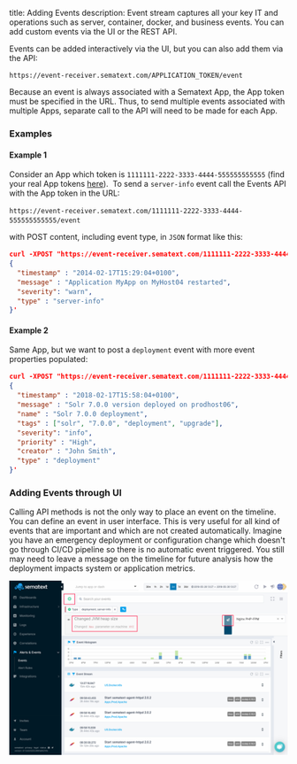 title: Adding Events
description: Event stream captures all your key IT and operations such as server, container, docker, and business events. You can add custom events via the UI or the REST API.

Events can be added interactively via the UI, but you can also add them via the API:

```
https://event-receiver.sematext.com/APPLICATION_TOKEN/event
```

Because an event is always associated with a Sematext App, the App token must
be specified in the URL. Thus, to send multiple events associated with multiple
Apps, separate call to the API will need to be made for each App.  

### Examples

#### Example 1

Consider an App which token is ```1111111-2222-3333-4444-555555555555``` (find your real App tokens [here](https://apps.sematext.com/ui/integrations/apps)).  To send a ```server-info``` event
call the Events API with the App token in the URL:

```https://event-receiver.sematext.com/1111111-2222-3333-4444-555555555555/event```

with POST content, including event type, in ```JSON``` format like this:

```json
curl -XPOST "https://event-receiver.sematext.com/1111111-2222-3333-4444-555555555555/event" -d '
{
  "timestamp" : "2014-02-17T15:29:04+0100",
  "message" : "Application MyApp on MyHost04 restarted",
  "severity": "warn",
  "type" : "server-info"
}'
```

#### Example 2

Same App, but we want to post a ```deployment``` event with more event properties populated:


```json
curl -XPOST "https://event-receiver.sematext.com/1111111-2222-3333-4444-555555555555/event" -d '
{
  "timestamp" : "2018-02-17T15:58:04+0100",
  "message" : "Solr 7.0.0 version deployed on prodhost06",
  "name" : "Solr 7.0.0 deployment",
  "tags" : ["solr", "7.0.0", "deployment", "upgrade"],
  "severity": "info",
  "priority" : "High",
  "creator" : "John Smith",
  "type" : "deployment"
}'
```

### Adding Events through UI

Calling API methods is not the only way to place an event on the timeline. You can define an event
in user interface. This is very useful for all kind of events that are important and which are not
created automatically. Imagine you have an emergency deployment or configuration change
which doesn't go through CI/CD pipeline so there is no automatic event triggered. You still
may need to leave a message on the timeline for future analysis how the deployment impacts
system or application metrics.

[![Create a custom event](../images/events/custom-event.png "Create a custom event")](../images/events/custom-event.png)
